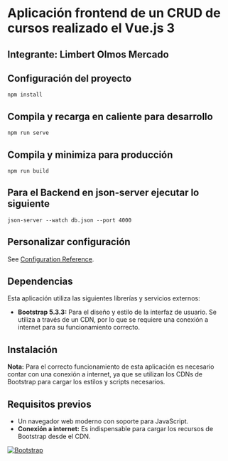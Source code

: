 # Aplicación frontend de un CRUD de cursos realizado el Vue.js 3

## Integrante: Limbert Olmos Mercado

## Configuración del proyecto
```
npm install
```

## Compila y recarga en caliente para desarrollo
```
npm run serve
```

## Compila y minimiza para producción
```
npm run build
```
## Para el Backend en json-server ejecutar lo siguiente
```
json-server --watch db.json --port 4000 
```

## Personalizar configuración
See [Configuration Reference](https://cli.vuejs.org/config/).

## Dependencias

Esta aplicación utiliza las siguientes librerías y servicios externos:

* **Bootstrap 5.3.3:** Para el diseño y estilo de la interfaz de usuario. Se utiliza a través de un CDN, por lo que se requiere una conexión a internet para su funcionamiento correcto.

## Instalación

**Nota:** Para el correcto funcionamiento de esta aplicación es necesario contar con una conexión a internet, ya que se utilizan los CDNs de Bootstrap para cargar los estilos y scripts necesarios.

## Requisitos previos

* Un navegador web moderno con soporte para JavaScript.
* **Conexión a internet:** Es indispensable para cargar los recursos de Bootstrap desde el CDN.

[![Bootstrap](https://img.shields.io/badge/Bootstrap-5.3.3-blue)](https://getbootstrap.com)
